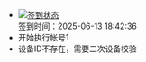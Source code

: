 - [![签到状态](https://github.com/womade/Cloud189-Actions/actions/workflows/main.yml/badge.svg?branch=main)](https://github.com/womade/Cloud189-Actions/actions/workflows/main.yml) <br> 签到时间：2025-06-13 18:42:36
- 开始执行帐号1
- 设备ID不存在，需要二次设备校验
